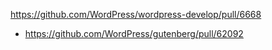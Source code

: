https://github.com/WordPress/wordpress-develop/pull/6668

* https://github.com/WordPress/gutenberg/pull/62092
